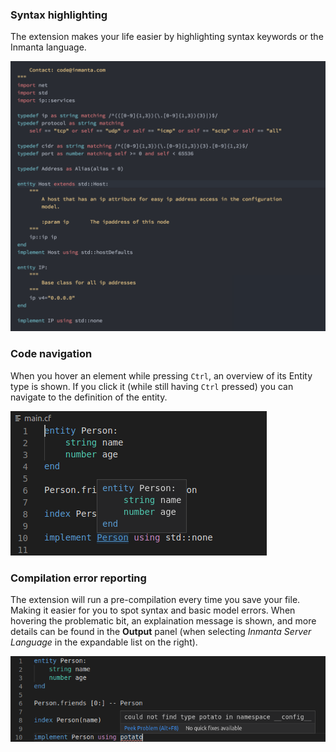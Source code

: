 ### Syntax highlighting

The extension makes your life easier by highlighting syntax keywords or the Inmanta language.

![Syntax coloring screenshot](../images/screenshot-syntax-coloring.png)

### Code navigation

When you hover an element while pressing `Ctrl`, an overview of its Entity type is shown. If you click it (while still having `Ctrl` pressed) you can navigate to the definition of the entity.

![Navigation screenshot](../images/screenshot-ctrl-click.png)

### Compilation error reporting

The extension will run a pre-compilation every time you save your file. Making it easier for you to spot syntax and basic model errors. When hovering the problematic bit, an explaination message is shown, and more details can be found in the **Output** panel (when selecting _Inmanta Server Language_ in the expandable list on the right).

![Error reporting screenshot](../images/screenshot-error-reporting.png)
